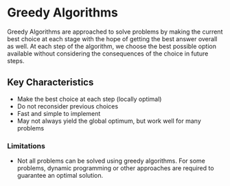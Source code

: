 # Greedy Algorithms

Greedy Algorithms are approached to solve problems by making the current best choice at each stage with the hope of getting the best answer overall as well. At each step of the algorithm, we choose the best possible option available without considering the consequences of the choice in future steps.

## Key Characteristics

- Make the best choice at each step (locally optimal)
- Do not reconsider previous choices
- Fast and simple to implement
- May not always yield the global optimum, but work well for many problems

### Limitations

- Not all problems can be solved using greedy algorithms. For some problems, dynamic programming or other approaches are required to guarantee an optimal solution.
